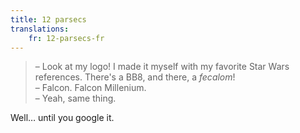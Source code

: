 ```yaml
---
title: 12 parsecs
translations:
    fr: 12-parsecs-fr
---
```


> – Look at my logo! I made it myself with my favorite Star Wars references. There's a BB8, and there, a _fecalom_!  
> – Falcon. Falcon Millenium.  
> – Yeah, same thing.

Well… until you google it.
